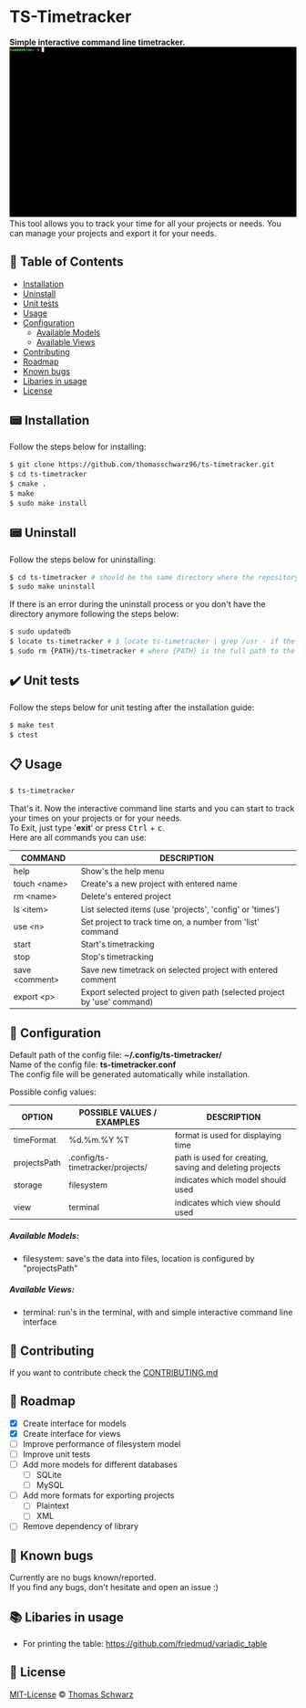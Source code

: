 # TS-Timetracker
**Simple interactive command line timetracker.**  
![TS-Timetracker Screenshot](ts-timetracker.gif)  
This tool allows you to track your time for all your projects or needs. You can manage your projects and export it for your needs.  

## :page_facing_up: Table of Contents
- [Installation](#pager-installation)
- [Uninstall](#pager-uninstall)
- [Unit tests](#heavy_check_mark-unit-tests)
- [Usage](#clipboard-usage)
- [Configuration](#wrench-configuration)
  - [Available Models](#available-models)
  - [Available Views](#available-views)
- [Contributing](#memo-contributing)
- [Roadmap](#car-roadmap)
- [Known bugs](#bug-known-bugs)
- [Libaries in usage](#books-libaries-in-usage)
- [License](#scroll-license)

## :pager: Installation
Follow the steps below for installing:  
```bash
$ git clone https://github.com/thomasschwarz96/ts-timetracker.git  
$ cd ts-timetracker  
$ cmake .  
$ make  
$ sudo make install
```

## :pager: Uninstall
Follow the steps below for uninstalling:  
```bash
$ cd ts-timetracker # should be the same directory where the repository was cloned into  
$ sudo make uninstall
```

If there is an error during the uninstall process or you don't have the directory anymore following the steps below:  
```bash
$ sudo updatedb  
$ locate ts-timetracker # $ locate ts-timetracker | grep /usr - if the output is to large  
$ sudo rm {PATH}/ts-timetracker # where {PATH} is the full path to the binary  
```

## :heavy_check_mark: Unit tests
Follow the steps below for unit testing after the installation guide:  
```bash
$ make test    
$ ctest  
```

## :clipboard: Usage
```bash
$ ts-timetracker
```
That's it. Now the interactive command line starts and you can start to track your times on your projects or for your needs.  
To Exit, just type '**exit**' or press <kbd>Ctrl</kbd> + <kbd>c</kbd>.  
Here are all commands you can use:

| COMMAND              | DESCRIPTION                                                               |
| -------------------- | ------------------------------------------------------------------------- |
| help                 | Show's the help menu                                                      |
| touch &lt;name&gt;   | Create's a new project with entered name                                  |
| rm &lt;name&gt;      | Delete's entered project                                                  |
| ls &lt;item&gt;      | List selected items (use 'projects', 'config' or 'times')                 |
| use &lt;n&gt;        | Set project to track time on, a number from 'list' command                |
| start                | Start's timetracking                                                      |
| stop                 | Stop's timetracking                                                       |
| save &lt;comment&gt; | Save new timetrack on selected project with entered comment               |
| export &lt;p&gt;     | Export selected project to given path (selected project by 'use' command) |

## :wrench: Configuration
Default path of the config file: **~/.config/ts-timetracker/**  
Name of the config file: **ts-timetracker.conf**  
The config file will be generated automatically while installation.  

Possible config values:  

| OPTION       | POSSIBLE VALUES / EXAMPLES       | DESCRIPTION                                             |
| ------------ | -------------------------------- | ------------------------------------------------------- |
| timeFormat   | %d.%m.%Y %T                      | format is used for displaying time                      |  
| projectsPath | .config/ts-timetracker/projects/ | path is used for creating, saving and deleting projects |  
| storage      | filesystem                       | indicates which model should used                       |  
| view         | terminal                         | indicates which view should used                        |  


##### Available Models:
- filesystem: save's the data into files, location is configured by "projectsPath"

##### Available Views:
- terminal: run's in the terminal, with and simple interactive command line interface

## :memo: Contributing
If you want to contribute check the [CONTRIBUTING.md](https://github.com/thomasschwarz96/ts-timetracker/blob/master/.github/CONTRIBUTING.md)

## :car: Roadmap
- [x] Create interface for models
- [x] Create interface for views
- [ ] Improve performance of filesystem model
- [ ] Improve unit tests
- [ ] Add more models for different databases 
  - [ ] SQLite
  - [ ] MySQL
- [ ] Add more formats for exporting projects
  - [ ] Plaintext
  - [ ] XML
- [ ] Remove dependency of library

## :bug: Known bugs
Currently are no bugs known/reported.  
If you find any bugs, don't hesitate and open an issue :)

## :books: Libaries in usage
- For printing the table: https://github.com/friedmud/variadic_table

## :scroll: License
[MIT-License](https://choosealicense.com/licenses/mit/) © [Thomas Schwarz](https://github.com/thomasschwarz96)

